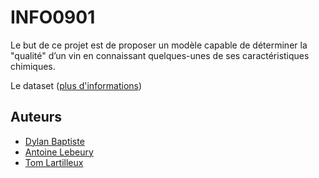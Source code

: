 # INFO0901

Le but de ce projet est de proposer un modèle capable de déterminer la "qualité" d’un vin en connaissant quelques-unes de ses caractéristiques chimiques.

Le dataset ([plus d'informations](winequality.txt))

## Auteurs
- [Dylan Baptiste](https://github.com/DylanBaptiste)
- [Antoine Lebeury](https://github.com/AntoineLebeury)
- [Tom Lartilleux](https://github.com/TomL31FR)
